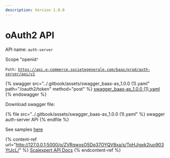 ```yaml
---
description: Version 1.0.0
---
```


# oAuth2 API

API name: `auth-server`

Scope "openid`"`

`Path:` [`https://api.e-commerce.societegenerale.com/baas/prod/auth-server/api/v1`](https://api.e-commerce.societegenerale.com/baas/prod/auth-server/api/v1)

{% swagger src="../.gitbook/assets/swagger_baas-as_1.0.0 (1).yaml" path="/oauth2/token" method="post" %}
[swagger_baas-as_1.0.0 (1).yaml](<../.gitbook/assets/swagger_baas-as_1.0.0 (1).yaml>)
{% endswagger %}

Download swagger file:

{% file src="../.gitbook/assets/swagger_baas-as_1.0.0 (1).yaml" %}
swagger auth-server API
{% endfile %}

See samples [here](../integration-guides/integrations-modes/direct.md#authentication-and-authorization)



{% content-ref url="http://127.0.0.1:5000/o/ZVRqwxsO5Dq37OYQV8xa/s/TpHJigxk2juo903YtJcL/" %}
[Scalexpert API Docs](http://127.0.0.1:5000/o/ZVRqwxsO5Dq37OYQV8xa/s/TpHJigxk2juo903YtJcL/)
{% endcontent-ref %}
